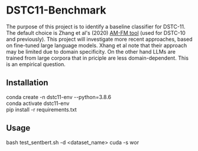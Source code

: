 # DSTC11-Benchmark
The purpose of this project is to identify a baseline classifier for DSTC-11. The default choice is Zhang et al's (2020) [AM-FM tool](readings/IWSDS_2020_paper_11.pdf) (used for DSTC-10 and previously). 
This project will investigate more recent approaches, based on fine-tuned large language models. Xhang et al note that their approach may be limited due to domain specificity. On the other hand LLMs are trained from large corpora that in priciple are less domain-dependent. This is an empirical question.

## Installation
conda create -n dstc11-env --python=3.8.6  
conda activate dstc11-env <br>
pip install -r requirements.txt  

## Usage
bash test_sentbert.sh -d <dataset_name> cuda -s wor
